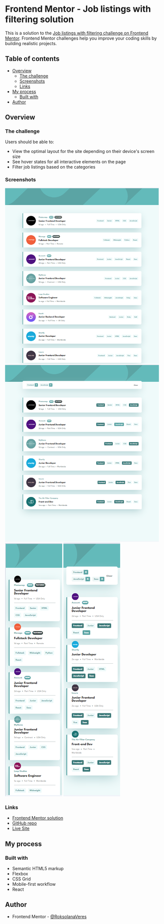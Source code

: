 # Frontend Mentor - Job listings with filtering solution

This is a solution to the [Job listings with filtering challenge on Frontend Mentor](https://www.frontendmentor.io/challenges/job-listings-with-filtering-ivstIPCt). Frontend Mentor challenges help you improve your coding skills by building realistic projects.

## Table of contents

- [Overview](#overview)
  - [The challenge](#the-challenge)
  - [Screenshots](#screenshots)
  - [Links](#links)
- [My process](#my-process)
  - [Built with](#built-with)
- [Author](#author)

## Overview

### The challenge

Users should be able to:

- View the optimal layout for the site depending on their device's screen size
- See hover states for all interactive elements on the page
- Filter job listings based on the categories

### Screenshots

![](./src/assets/screenshots/desktop_1.png)
![](./src/assets/screenshots/desktop_with_filters.png)
![](./src/assets/screenshots/mobile_main.png)
![](./src/assets/screenshots/mobile_with_filters.png)

### Links

- [Frontend Mentor solution](https://www.frontendmentor.io/solutions/responsive-landing-page-built-with-tailwind-css-EVKz84zD3N)
- [GitHub repo](https://github.com/RoksolanaVeres/Job_Listing_With_Filter)
- [Live Site](https://job-listing-with-filter-seven.vercel.app/)

## My process

### Built with

- Semantic HTML5 markup
- Flexbox
- CSS Grid
- Mobile-first workflow
- React

## Author

- Frontend Mentor - [@RoksolanaVeres](https://www.frontendmentor.io/profile/RoksolanaVeres)
